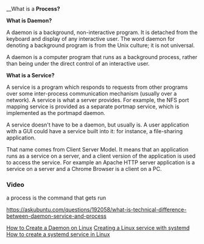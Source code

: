 
__What is a __Process?__

__What is Daemon?__

A daemon is a background, non-interactive program. It is detached from the keyboard and display of any interactive user. The word daemon for denoting a background program is from the Unix culture; it is not universal.

A daemon is a computer program that runs as a background process, rather than being under the direct control of an interactive user.

__What is a Service?__

A service is a program which responds to requests from other programs over some inter-process communication mechanism (usually over a network). A service is what a server provides. For example, the NFS port mapping service is provided as a separate portmap service, which is implemented as the portmapd daemon.

A service doesn't have to be a daemon, but usually is. A user application with a GUI could have a service built into it: for instance, a file-sharing application.

That name comes from Client Server Model. It means that an application runs as a service on a server, and a client version of the application is used to access the service. For example an Apache HTTP server application is a service on a server and a Chrome Browser is a client on a PC.


### Video 
a process is the command that gets run 


https://askubuntu.com/questions/192058/what-is-technical-difference-between-daemon-service-and-process

[How to Create a Daemon on Linux](https://www.makeuseof.com/create-daemons-on-linux/)
[Creating a Linux service with systemd](https://medium.com/@benmorel/creating-a-linux-service-with-systemd-611b5c8b91d6)
[How to create a systemd service in Linux](https://linuxhandbook.com/create-systemd-services/)
